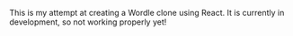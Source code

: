 This is my attempt at creating a Wordle clone using React. It is currently in development, so not working properly yet!
